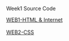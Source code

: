 Week1 Source Code

<a href="WEB1-HTML & Internet">WEB1-HTML & Internet</a><br><br>
<a href="WEB2-CSS">WEB2-CSS</a>
